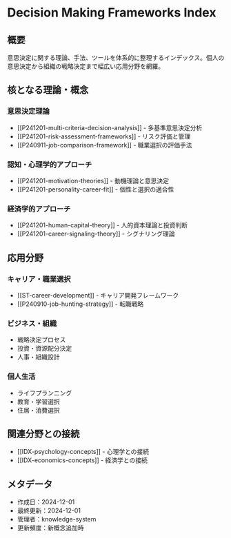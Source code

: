 # Decision Making Frameworks Index

## 概要
意思決定に関する理論、手法、ツールを体系的に整理するインデックス。個人の意思決定から組織の戦略決定まで幅広い応用分野を網羅。

## 核となる理論・概念

### 意思決定理論
- [[P241201-multi-criteria-decision-analysis]] - 多基準意思決定分析
- [[P241201-risk-assessment-frameworks]] - リスク評価と管理
- [[P240911-job-comparison-framework]] - 職業選択の評価手法

### 認知・心理学的アプローチ
- [[P241201-motivation-theories]] - 動機理論と意思決定
- [[P241201-personality-career-fit]] - 個性と選択の適合性

### 経済学的アプローチ
- [[P241201-human-capital-theory]] - 人的資本理論と投資判断
- [[P241201-career-signaling-theory]] - シグナリング理論

## 応用分野

### キャリア・職業選択
- [[ST-career-development]] - キャリア開発フレームワーク
- [[P240910-job-hunting-strategy]] - 転職戦略

### ビジネス・組織
- 戦略決定プロセス
- 投資・資源配分決定
- 人事・組織設計

### 個人生活
- ライフプランニング
- 教育・学習選択
- 住居・消費選択

## 関連分野との接続
- [[IDX-psychology-concepts]] - 心理学との接続
- [[IDX-economics-concepts]] - 経済学との接続

## メタデータ
- 作成日：2024-12-01
- 最終更新：2024-12-01
- 管理者：knowledge-system
- 更新頻度：新概念追加時